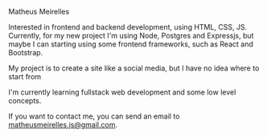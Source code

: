 Matheus Meirelles

Interested in frontend and backend development, using HTML, CSS, JS.
Currently, for my new project I'm using Node, Postgres and Expressjs, but maybe I can starting using some frontend frameworks, such as React and Bootstrap.

My project is to create a site like a social media, but I have no idea where to start from

I'm currently learning fullstack web development and some low level concepts.

If you want to contact me, you can send an email to matheusmeirelles.js@gmail.com.
